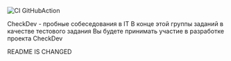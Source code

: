 ![CI GitHubAction](https://github.com/peterarsentev/CheckDev/actions/workflows/maven.yml/badge.svg)


CheckDev - пробные собеседования в IT
В конце этой группы заданий в качестве тестового задания Вы будете принимать участие в разработке проекта CheckDev

README IS CHANGED
